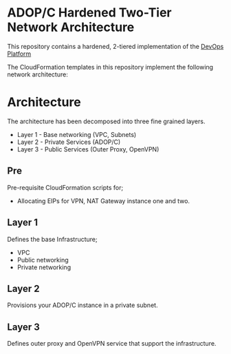 # ADOP/C Hardened Two-Tier Network Architecture
This repository contains a hardened, 2-tiered implementation of the [DevOps Platform](https://github.com/Accenture/adop-docker-compose)

The CloudFormation templates in this repository implement the following network architecture:


# Architecture

The architecture has been decomposed into three fine grained layers.
 * Layer 1 - Base networking (VPC, Subnets)
 * Layer 2 - Private Services (ADOP/C)
 * Layer 3 - Public Services (Outer Proxy, OpenVPN)


## Pre

Pre-requisite CloudFormation scripts for;
  * Allocating EIPs for VPN, NAT Gateway instance one and two.

## Layer 1

Defines the base Infrastructure;
  * VPC
  * Public networking
  * Private networking

## Layer 2

Provisions your ADOP/C instance in a private subnet.

## Layer 3

Defines outer proxy and OpenVPN service that support the infrastructure.
